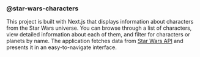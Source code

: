 ### @star-wars-characters

This project is built with Next.js that displays information about characters from the Star Wars universe. You can browse through a list of characters, view detailed information about each of them, and filter for characters or planets by name. The application fetches data from [Star Wars API](https://swapi.dev/) and presents it in an easy-to-navigate interface.
